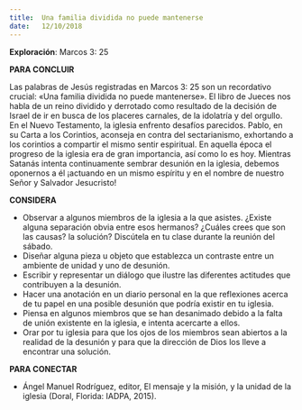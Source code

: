 ```yaml
---
title:  Una familia dividida no puede mantenerse
date:   12/10/2018
---
```


**Exploración**: Marcos 3: 25

**PARA CONCLUIR**

Las palabras de Jesús registradas en Marcos 3: 25 son un recordativo crucial: «Una familia dividida no puede mantenerse». El libro de Jueces nos habla de un reino dividido y derrotado como resultado de la decisión de Israel de ir en busca de los placeres carnales, de la idolatría y del orgullo. En el Nuevo Testamento, la iglesia enfrento desafíos parecidos. Pablo, en su Carta a los Corintios, aconseja en contra del sectarianismo, exhortando a los corintios a compartir el mismo sentir espiritual. En aquella época el progreso de la iglesia era de gran importancia, así como lo es hoy. Mientras Satanás intenta continuamente sembrar desunión en la iglesia, debemos oponernos a él ¡actuando en un mismo espíritu y en el nombre de nuestro Señor y Salvador Jesucristo!

**CONSIDERA**

- Observar a algunos miembros de la iglesia a la que asistes. ¿Existe alguna separación obvia entre esos hermanos? ¿Cuáles crees que son las causas? la solución? Discútela en tu clase durante la reunión del sábado.
- Diseñar alguna pieza u objeto que establezca un contraste entre un ambiente de unidad y uno de desunión.
- Escribir y representar un diálogo que ilustre las diferentes actitudes que contribuyen a la desunión.
- Hacer una anotación en un diario personal en la que reflexiones acerca de tu papel en una posible desunión que podría existir en tu iglesia.
- Piensa en algunos miembros que se han desanimado debido a la falta de unión existente en la iglesia, e intenta acercarte a ellos.
- Orar por tu iglesia para que los ojos de los miembros sean abiertos a la realidad de la desunión y para que la dirección de Dios los lleve a encontrar una solución.

**PARA CONECTAR**

- Ángel Manuel Rodríguez, editor, El mensaje y la misión, y la unidad de la iglesia (Doral, Florida: IADPA, 2015).
